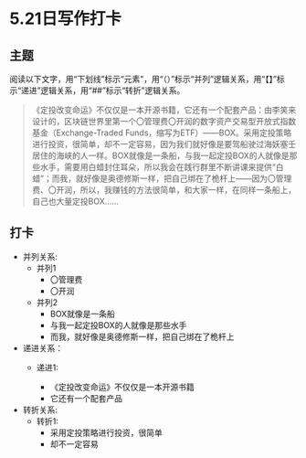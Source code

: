 # 5.21日写作打卡

## 主题
阅读以下文字，用“下划线”标示“元素”，用“（）”标示“并列”逻辑关系，用“【】”标示“递进”逻辑关系，用“##”标示“转折”逻辑关系。


> 《定投改变命运》不仅仅是一本开源书籍，它还有一个配套产品：由李笑来设计的，区块链世界里第一个〇管理费〇开润的数字资产交易型开放式指数基金（Exchange-Traded Funds，缩写为ETF）——BOX。采用定投策略进行投资，很简单，却不一定容易，因为我们就好像是要驾船驶过海妖塞壬居住的海峡的人一样。BOX就像是一条船，与我一起定投BOX的人就像是那些水手，需要用白蜡封住耳朵，所以我会在践行群里不断讲课来提供“白蜡”；而我，就好像是奥德修斯一样，把自己绑在了桅杆上——因为〇管理费、〇开润，所以，我赚钱的方法很简单，和大家一样，在同样一条船上，自己也大量定投BOX……

## 打卡

- 并列关系:   
    - 并列1  
        - 〇管理费 
        - 〇开润  
    - 并列2  
        - BOX就像是一条船
        - 与我一起定投BOX的人就像是那些水手
        - 而我，就好像是奥德修斯一样，把自己绑在了桅杆上
- 递进关系：  
    - 递进1:  
    
        - 《定投改变命运》不仅仅是一本开源书籍
        - 它还有一个配套产品
- 转折关系:  
    - 转折1:
        - 采用定投策略进行投资，很简单 
        - 却不一定容易